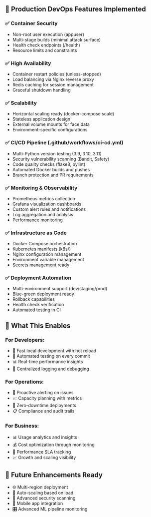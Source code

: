 ## 🚀 Production DevOps Features Implemented

### ✅ Container Security
- Non-root user execution (appuser)
- Multi-stage builds (minimal attack surface)
- Health check endpoints (/health)
- Resource limits and constraints

### ✅ High Availability
- Container restart policies (unless-stopped)
- Load balancing via Nginx reverse proxy
- Redis caching for session management
- Graceful shutdown handling

### ✅ Scalability
- Horizontal scaling ready (docker-compose scale)
- Stateless application design
- External volume mounts for face data
- Environment-specific configurations

### ✅ CI/CD Pipeline (.github/workflows/ci-cd.yml)
- Multi-Python version testing (3.9, 3.10, 3.11)
- Security vulnerability scanning (Bandit, Safety)
- Code quality checks (flake8, pylint)
- Automated Docker builds and pushes
- Branch protection and PR requirements

### ✅ Monitoring & Observability
- Prometheus metrics collection
- Grafana visualization dashboards
- Custom alert rules and notifications
- Log aggregation and analysis
- Performance monitoring

### ✅ Infrastructure as Code
- Docker Compose orchestration
- Kubernetes manifests (k8s/)
- Nginx configuration management
- Environment variable management
- Secrets management ready

### ✅ Deployment Automation
- Multi-environment support (dev/staging/prod)
- Blue-green deployment ready
- Rollback capabilities
- Health check verification
- Automated testing in CI

## 🎯 What This Enables

### For Developers:
- 🔧 Fast local development with hot reload
- 🧪 Automated testing on every commit
- 📊 Real-time performance insights
- 🐛 Centralized logging and debugging

### For Operations:
- 🚨 Proactive alerting on issues
- 📈 Capacity planning with metrics
- 🔄 Zero-downtime deployments
- 📋 Compliance and audit trails

### For Business:
- 📊 Usage analytics and insights
- 💰 Cost optimization through monitoring
- 🎯 Performance SLA tracking
- 📈 Growth and scaling visibility

## 🔮 Future Enhancements Ready
- 🌐 Multi-region deployment
- 🤖 Auto-scaling based on load
- 🔐 Advanced security scanning
- 📱 Mobile app integration
- 🎛️ Advanced ML pipeline monitoring
